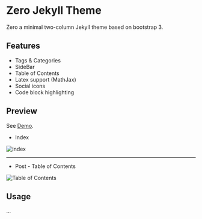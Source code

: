 # Zero Jekyll Theme

Zero a minimal two-column Jekyll theme based on bootstrap 3.

## Features

- Tags & Categories
- SideBar
- Table of Contents
- Latex support (MathJax)
- Social icons
- Code block highlighting

##  Preview

See [Demo](https://lszero.github.io/).

* Index

![index](https://github.com/lszero/zero-theme/blob/master/img/demo-index.png)

---

* Post - Table of Contents

![Table of Contents](https://github.com/lszero/zero-theme/blob/master/img/demo-post.png)

## Usage

...





